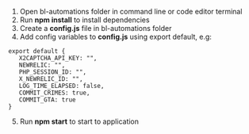 1. Open bl-automations folder in command line or code editor terminal
2. Run **npm install** to install dependencies
3. Create a **config.js** file in bl-automations folder
4. Add config variables to **config.js** using export default, e.g:

```
export default {
   X2CAPTCHA_API_KEY: "",
   NEWRELIC: "",
   PHP_SESSION_ID: "",
   X_NEWRELIC_ID: "",
   LOG_TIME_ELAPSED: false,
   COMMIT_CRIMES: true,
   COMMIT_GTA: true
}
```

5. Run **npm start** to start to application

